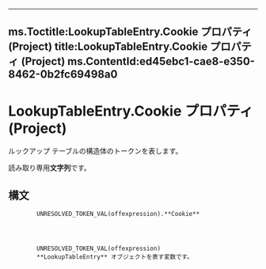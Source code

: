 

---
ms.Toctitle:LookupTableEntry.Cookie プロパティ (Project)
title:LookupTableEntry.Cookie プロパティ (Project)
ms.ContentId:ed45ebc1-cae8-e350-8462-0b2fc69498a0
---
# LookupTableEntry.Cookie プロパティ (Project)




ルックアップ テーブルの構造体のトークンを表します。



読み取り専用**文字列**です。

## 構文

            UNRESOLVED_TOKEN_VAL(offexpression).**Cookie**




            UNRESOLVED_TOKEN_VAL(offexpression)
            **LookupTableEntry** オブジェクトを表す変数です。




